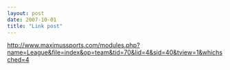 ```yaml
---
layout: post
date: 2007-10-01
title: "Link post"
---
```

<http://www.maximussports.com/modules.php?name=League&file=index&op=team&tid=70&lid=4&sid=40&tview=1&whichsched=4>

